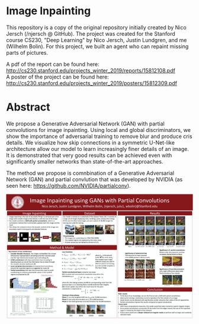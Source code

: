 # Image Inpainting 
This repository is a copy of the original repository initially created by Nico Jersch (/njersch @ GitHub). The project was created for the Stanford course CS230, "Deep Learning" by Nico Jersch, Justin Lundgren, and me (Wilhelm Bolin). For this project, we built an agent who can repaint missing parts of pictures. 

A pdf of the report can be found here: http://cs230.stanford.edu/projects_winter_2019/reports/15812108.pdf  
A poster of the project can be found here: http://cs230.stanford.edu/projects_winter_2019/posters/15812309.pdf

# Abstract 
We propose a Generative Adversarial Network (GAN) with partial convolutions for image inpainting. Using local and global discriminators, we show the importance of adversarial training to remove blur and produce cris details. We visualize how skip connections in a symmetric U-Net-like architecture allow our model to learn increasingly finer details of an image. It is demonstrated that very good results can be achieved even with significantly smaller networks than state-of-the-art approaches.  

The method we propose is comnbination of a Generative Adversarial Network (GAN) and partial convlution that was developed by NVIDIA (as seen here: https://github.com/NVIDIA/partialconv).


![Alt text](Poster.png "Poster")
